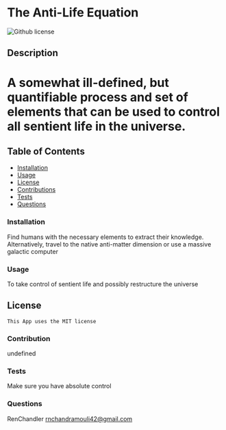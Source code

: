 # The Anti-Life Equation

  ![Github license](https://img.shields.io/badge/license-MIT-red.svg) 

  ## Description
  # A somewhat ill-defined, but quantifiable process and set of elements that can be used to control all sentient life in the universe.

  ## Table of Contents
  * [Installation](#installation)
  * [Usage](#usage)
  * [License](#license)
  * [Contributions](#contribution)
  * [Tests](#tests)
  * [Questions](#questions)
  
  ### Installation
  Find humans with the necessary elements to extract their knowledge. Alternatively, travel to the native anti-matter dimension or use a massive galactic computer
  ### Usage
  To take control of sentient life and possibly restructure the universe

  ## License 
    This App uses the MIT license
  
  ### Contribution
  undefined
  ### Tests
  Make sure you have absolute control
  ### Questions
  RenChandler
  rnchandramouli42@gmail.com
  